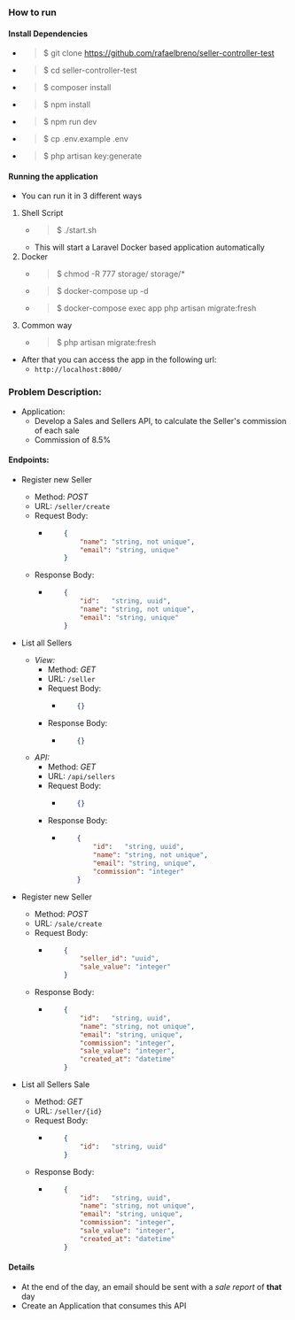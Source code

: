 ### How to run
#### Install Dependencies
- > $ git clone https://github.com/rafaelbreno/seller-controller-test
- > $ cd seller-controller-test
- > $ composer install
- > $ npm install
- > $ npm run dev
- > $ cp .env.example .env
- > $ php artisan key:generate
#### Running the application
- You can run it in 3 different ways
1. Shell Script
    - > $ ./start.sh
    - This will start a Laravel Docker based application automatically
2. Docker
    - > $ chmod -R 777 storage/ storage/*
    - > $ docker-compose up -d
    - > $ docker-compose exec app php artisan migrate:fresh
3. Common way
    - > $ php artisan migrate:fresh
- After that you can access the app in the following url:
    - `http://localhost:8000/`
### Problem Description:
- Application:
    - Develop a Sales and Sellers API, to calculate the Seller's commission of each sale 
    - Commission of 8.5%
#### Endpoints:
- Register new Seller
    - Method: _POST_
    - URL: `/seller/create`
    - Request Body:
        -   ```json
                {
                    "name": "string, not unique",
                    "email": "string, unique"
                }
            ```
    - Response Body:
        -   ```json
                {
                    "id":   "string, uuid",
                    "name": "string, not unique",
                    "email": "string, unique"
                }
            ```
- List all Sellers
    - _View:_
        - Method: _GET_
        - URL: `/seller`
        - Request Body:
            -   ```json
                    {}
                ```
        - Response Body:
            -   ```json
                    {}
                ```
    - _API:_
        - Method: _GET_
        - URL: `/api/sellers`
        - Request Body:
            -   ```json
                    {}
                ```
        - Response Body:
            -   ```json
                    {
                        "id":   "string, uuid",
                        "name": "string, not unique",
                        "email": "string, unique",
                        "commission": "integer" 
                    }
                ```
- Register new Seller
    - Method: _POST_
    - URL: `/sale/create`
    - Request Body:
        -   ```json
                {
                    "seller_id": "uuid",
                    "sale_value": "integer"
                }
            ```
    - Response Body:
        -   ```json
                {
                    "id":   "string, uuid",
                    "name": "string, not unique",
                    "email": "string, unique",
                    "commission": "integer",
                    "sale_value": "integer",
                    "created_at": "datetime"
                }
            ```

- List all Sellers Sale
    - Method: _GET_
    - URL: `/seller/{id}`
    - Request Body:
        -   ```json
                {
                    "id":   "string, uuid"
                }
            ```
    - Response Body:
        -   ```json
                {
                    "id":   "string, uuid",
                    "name": "string, not unique",
                    "email": "string, unique",
                    "commission": "integer",
                    "sale_value": "integer",
                    "created_at": "datetime"
                }
            ```
#### Details
- At the end of the day, an email should be sent with a _sale report_ of __that__ day
- Create an Application that consumes this API
